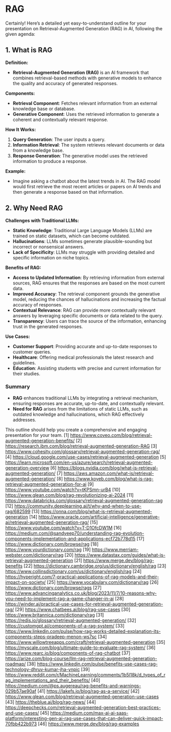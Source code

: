 # RAG

Certainly! Here’s a detailed yet easy-to-understand outline for your presentation on Retrieval-Augmented Generation (RAG) in AI, following the given agenda:

## 1. What is RAG

**Definition:**
- **Retrieval-Augmented Generation (RAG)** is an AI framework that combines retrieval-based methods with generative models to enhance the quality and accuracy of generated responses.

**Components:**
- **Retrieval Component**: Fetches relevant information from an external knowledge base or database.
- **Generative Component**: Uses the retrieved information to generate a coherent and contextually relevant response.

**How It Works:**
1. **Query Generation**: The user inputs a query.
2. **Information Retrieval**: The system retrieves relevant documents or data from a knowledge base.
3. **Response Generation**: The generative model uses the retrieved information to produce a response.

**Example:**
- Imagine asking a chatbot about the latest trends in AI. The RAG model would first retrieve the most recent articles or papers on AI trends and then generate a response based on that information.

## 2. Why Need RAG

**Challenges with Traditional LLMs:**
- **Static Knowledge**: Traditional Large Language Models (LLMs) are trained on static datasets, which can become outdated.
- **Hallucinations**: LLMs sometimes generate plausible-sounding but incorrect or nonsensical answers.
- **Lack of Specificity**: LLMs may struggle with providing detailed and specific information on niche topics.

**Benefits of RAG:**
- **Access to Updated Information**: By retrieving information from external sources, RAG ensures that the responses are based on the most current data.
- **Improved Accuracy**: The retrieval component grounds the generative model, reducing the chances of hallucinations and increasing the factual accuracy of responses.
- **Contextual Relevance**: RAG can provide more contextually relevant answers by leveraging specific documents or data related to the query.
- **Transparency**: Users can trace the source of the information, enhancing trust in the generated responses.

**Use Cases:**
- **Customer Support**: Providing accurate and up-to-date responses to customer queries.
- **Healthcare**: Offering medical professionals the latest research and guidelines.
- **Education**: Assisting students with precise and current information for their studies.

### Summary
- **RAG** enhances traditional LLMs by integrating a retrieval mechanism, ensuring responses are accurate, up-to-date, and contextually relevant.
- **Need for RAG** arises from the limitations of static LLMs, such as outdated knowledge and hallucinations, which RAG effectively addresses.

This outline should help you create a comprehensive and engaging presentation for your team.
[1] https://www.coveo.com/blog/retrieval-augmented-generation-benefits/
[2] https://research.ibm.com/blog/retrieval-augmented-generation-RAG
[3] https://www.cohesity.com/glossary/retrieval-augmented-generation-rag/
[4] https://cloud.google.com/use-cases/retrieval-augmented-generation
[5] https://learn.microsoft.com/en-us/azure/search/retrieval-augmented-generation-overview
[6] https://blogs.nvidia.com/blog/what-is-retrieval-augmented-generation/
[7] https://aws.amazon.com/what-is/retrieval-augmented-generation/
[8] https://www.koyeb.com/blog/what-is-rag-retrieval-augmented-generation-for-ai
[9] https://www.youtube.com/watch?v=tKPSmn-urB4
[10] https://www.glean.com/blog/rag-revolutionizing-ai-2024
[11] https://www.databricks.com/glossary/retrieval-augmented-generation-rag
[12] https://community.deeplearning.ai/t/why-and-when-to-use-rag/682599
[13] https://onna.com/blog/what-is-retrieval-augmented-generation
[14] https://www.oracle.com/artificial-intelligence/generative-ai/retrieval-augmented-generation-rag/
[15] https://www.youtube.com/watch?v=T-D1OfcDW1M
[16] https://medium.com/@sandyeep70/understanding-rag-evolution-components-implementation-and-applications-ecf72b778d15
[17] https://www.dictionary.com/browse/rag
[18] https://www.yourdictionary.com/rag
[19] https://www.merriam-webster.com/dictionary/rag
[20] https://www.datastax.com/guides/what-is-retrieval-augmented-generation
[21] https://www.merge.dev/blog/rag-benefits
[22] https://dictionary.cambridge.org/us/dictionary/english/rag
[23] https://www.collinsdictionary.com/us/dictionary/english/rag
[24] https://hyperight.com/7-practical-applications-of-rag-models-and-their-impact-on-society/
[25] https://www.vocabulary.com/dictionary/rag
[26] https://www.dictionary.com/browse/rags
[27] https://www.advancinganalytics.co.uk/blog/2023/11/7/10-reasons-why-you-need-to-implement-rag-a-game-changer-in-ai
[28] https://winder.ai/practical-use-cases-for-retrieval-augmented-generation-rag/
[29] https://www.chatbees.ai/blog/rag-use-cases
[30] https://www.britannica.com/dictionary/rag
[31] https://redis.io/glossary/retrieval-augmented-generation/
[32] https://customgpt.ai/components-of-a-rag-system/
[33] https://www.linkedin.com/pulse/how-rag-works-detailed-explanation-its-components-steps-pradeep-menon-ws7sc
[34] https://www.willowtreeapps.com/craft/retrieval-augmented-generation
[35] https://myscale.com/blog/ultimate-guide-to-evaluate-rag-system/
[36] https://www.rearc.io/blog/components-of-rag-chatbot
[37] https://arize.com/blog-course/llm-rag-retrieval-augmented-generation-roadmap/
[38] https://www.linkedin.com/pulse/benefits-use-cases-rag-technology-dhruv-kumar-jha-ynpic
[39] https://www.reddit.com/r/MachineLearning/comments/1b5l18k/d_types_of_rag_implementations_and_their_benefits/
[40] https://medium.com/@ps.augereau/rag-benefits-and-warnings-029b57ae90af
[41] https://lakefs.io/blog/rag-as-a-service/
[42] https://www.glean.com/blog/retrieval-augmented-generation-use-cases
[43] https://theblue.ai/blog/rag-news/
[44] https://deepchecks.com/retrieval-augmented-generation-best-practices-and-use-cases/
[45] https://medium.com/max-ai-ai-saas-platform/interesting-gen-ai-rag-use-cases-that-can-deliver-quick-impact-70fbb422b973
[46] https://www.merge.dev/blog/rag-examples